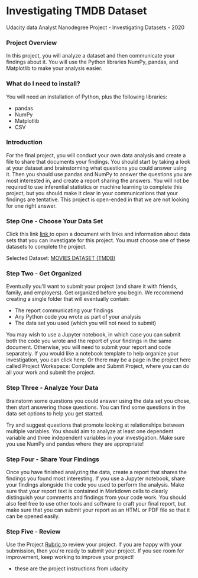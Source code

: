 # Investigating TMDB Dataset
Udacity data Analyst Nanodegree Project - Investigating Datasets - 2020

 
 
### Project Overview
In this project, you will analyze a dataset and then communicate your findings about it. You will use the Python libraries NumPy, pandas, and Matplotlib to make your analysis easier.

### What do I need to install?
You will need an installation of Python, plus the following libraries:
* pandas
* NumPy
* Matplotlib
* CSV

### Introduction
For the final project, you will conduct your own data analysis and create a file to share that documents your findings. You should start by taking a look at your dataset and brainstorming what questions you could answer using it. Then you should use pandas and NumPy to answer the questions you are most interested in, and create a report sharing the answers. You will not be required to use inferential statistics or machine learning to complete this project, but you should make it clear in your communications that your findings are tentative. This project is open-ended in that we are not looking for one right answer.

### Step One - Choose Your Data Set
Click this link <a href="https://docs.google.com/document/d/e/2PACX-1vTlVmknRRnfy_4eTrjw5hYGaiQim5ctr9naaRd4V9du2B5bxpd8FEH3KtDgp8qVekw7Cj1GLk1IXdZi/pub?embedded=True">link </a>
 to open a document with links and information about data sets that you can investigate for this project. 
You must choose one of these datasets to complete the project.

Selected Dataset: <a href="https://d17h27t6h515a5.cloudfront.net/topher/2017/October/59dd1c4c_tmdb-movies/tmdb-movies.csv"> MOVIES DATASET (TMDB) </a>
### Step Two - Get Organized
Eventually you’ll want to submit your project (and share it with friends, family, and employers). Get organized before you begin. We recommend creating a single folder that will eventually contain:

* The report communicating your findings
* Any Python code you wrote as part of your analysis
* The data set you used (which you will not need to submit)

You may wish to use a Jupyter notebook, in which case you can submit both the code you wrote and the report of your findings in the same document. 
Otherwise, you will need to submit your report and code separately. If you would like a notebook template to help organize your investigation, you can click here. 
Or there may be a page in the project here called Project Workspace: Complete and Submit Project, where you can do all your work and submit the project.

### Step Three - Analyze Your Data
Brainstorm some questions you could answer using the data set you chose, then start answering those questions. You can find some questions in the data set options to help you get started.

Try and suggest questions that promote looking at relationships between multiple variables. You should aim to analyze at least one dependent variable and three independent variables in your investigation. Make sure you use NumPy and pandas where they are appropriate!

### Step Four - Share Your Findings
Once you have finished analyzing the data, create a report that shares the findings you found most interesting. If you use a Jupyter notebook, share your findings alongside the code you used to perform the analysis. Make sure that your report text is contained in Markdown cells to clearly distinguish your comments and findings from your code work. You should also feel free to use other tools and software to craft your final report, but make sure that you can submit your report as an HTML or PDF file so that it can be opened easily.

### Step Five - Review
Use the Project <a href="https://review.udacity.com/#!/rubrics/107/view"> Rubric </a> to review your project. If you are happy with your submission, then you're ready to submit your project. If you see room for improvement, keep working to improve your project!



* these are the project instructions from udacity
